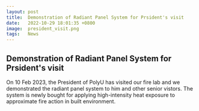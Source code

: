 ```yaml
---
layout: post
title:  Demonstration of Radiant Panel System for Prsident's visit
date:   2022-10-29 18:01:35 +0800
image:  president_visit.png
tags:   News
---
```

## Demonstration of Radiant Panel System for Prsident's visit
On 10 Feb 2023, the President of PolyU has visited our fire lab and we demonstrated the radiant panel system to him and other senior vistors. The system is newly bought for applying high-intensity heat exposure to approximate fire action in built environment.  